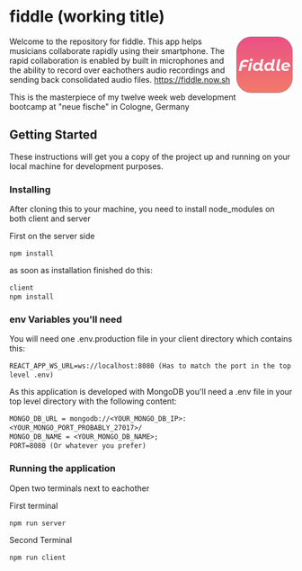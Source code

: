 # fiddle (working title)

<img src="./.github/logo192.png" alt="fiddle logo" align="right" width="100" />

Welcome to the repository for fiddle.
This app helps musicians collaborate rapidly using their smartphone.
The rapid collaboration is enabled by built in microphones and the ability to record over eachothers audio recordings and sending back consolidated audio files.
https://fiddle.now.sh

This is the masterpiece of my twelve week web development bootcamp at "neue fische" in Cologne, Germany

## Getting Started

These instructions will get you a copy of the project up and running on your local machine for development purposes.

### Installing

After cloning this to your machine, you need to install node_modules on both client and server

First on the server side

```
npm install
```

as soon as installation finished do this:

```
client
npm install
```

### env Variables you'll need

You will need one .env.production file in your client directory which contains this:

```
REACT_APP_WS_URL=ws://localhost:8080 (Has to match the port in the top level .env)
```

As this application is developed with MongoDB you'll need a .env file in your top level directory with the following content:

```
MONGO_DB_URL = mongodb://<YOUR_MONGO_DB_IP>:<YOUR_MONGO_PORT_PROBABLY_27017>/
MONGO_DB_NAME = <YOUR_MONGO_DB_NAME>;
PORT=8080 (Or whatever you prefer)
```

### Running the application

Open two terminals next to eachother

First terminal

```
npm run server
```

Second Terminal

```
npm run client
```
